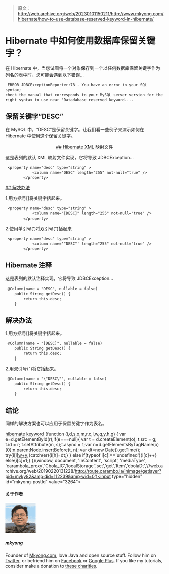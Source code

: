 > 原文：<http://web.archive.org/web/20230101150211/http://www.mkyong.com/hibernate/how-to-use-database-reserved-keyword-in-hibernate/>

# Hibernate 中如何使用数据库保留关键字？

在 Hibernate 中，当您试图将一个对象保存到一个以任何数据库保留关键字作为列名的表中时，您可能会遇到以下错误…

```
 ERROR JDBCExceptionReporter:78 - You have an error in your SQL syntax; 
check the manual that corresponds to your MySQL server version for the 
right syntax to use near 'Datadabase reserved keyword.... 
```

## 保留关键字“DESC”

在 MySQL 中，“DESC”是保留关键字。让我们看一些例子来演示如何在 Hibernate 中使用这个保留关键字。

 <ins class="adsbygoogle" style="display:block; text-align:center;" data-ad-format="fluid" data-ad-layout="in-article" data-ad-client="ca-pub-2836379775501347" data-ad-slot="6894224149">## Hibernate XML 映射文件

这是表列的默认 XML 映射文件实现，它将导致 JDBCException…

```
 <property name="desc" type="string" >
            <column name="DESC" length="255" not-null="true" />
        </property> 
```

 <ins class="adsbygoogle" style="display:block" data-ad-client="ca-pub-2836379775501347" data-ad-slot="8821506761" data-ad-format="auto" data-ad-region="mkyongregion">## 解决办法

1.用方括号[]将关键字括起来。

```
 <property name="desc" type="string" >
            <column name="[DESC]" length="255" not-null="true" />
        </property> 
```

2.使用单引号(')将双引号(")括起来

```
 <property name="desc" type="string" >
            <column name='"DESC"' length="255" not-null="true" />
        </property> 
```

## Hibernate 注释

这是表列的默认注释实现，它将导致 JDBCException…

```
 @Column(name = "DESC", nullable = false)
	public String getDesc() {
		return this.desc;
	} 
```

## 解决办法

1.用方括号[]将关键字括起来。

```
 @Column(name = "[DESC]", nullable = false)
	public String getDesc() {
		return this.desc;
	} 
```

2.用双引号(")将它括起来。

```
 @Column(name = "\"DESC\"", nullable = false)
	public String getDesc() {
		return this.desc;
	} 
```

## 结论

同样的解决方案也可以应用于保留关键字作为表名。

[hibernate](http://web.archive.org/web/20190220131228/http://www.mkyong.com/tag/hibernate/) [keyword](http://web.archive.org/web/20190220131228/http://www.mkyong.com/tag/keyword/)</ins></ins>![](img/ca04b1ea3e3cbe07795aac83ad18e4ac.png) (function (i,d,s,o,m,r,c,l,w,q,y,h,g) { var e=d.getElementById(r);if(e===null){ var t = d.createElement(o); t.src = g; t.id = r; t.setAttribute(m, s);t.async = 1;var n=d.getElementsByTagName(o)[0];n.parentNode.insertBefore(t, n); var dt=new Date().getTime(); try{i[l][w+y](h,i[l][q+y](h)+'&amp;'+dt);}catch(er){i[h]=dt;} } else if(typeof i[c]!=='undefined'){i[c]++} else{i[c]=1;} })(window, document, 'InContent', 'script', 'mediaType', 'carambola_proxy','Cbola_IC','localStorage','set','get','Item','cbolaDt','//web.archive.org/web/20190220131228/http://route.carambo.la/inimage/getlayer?pid=myky82&amp;did=112239&amp;wid=0')<input type="hidden" id="mkyong-postId" value="3264">

#### 关于作者

![author image](img/34b2c553f7eeb432ed63e0c7dbb827bd.png)

##### mkyong

Founder of [Mkyong.com](http://web.archive.org/web/20190220131228/http://mkyong.com/), love Java and open source stuff. Follow him on [Twitter](http://web.archive.org/web/20190220131228/https://twitter.com/mkyong), or befriend him on [Facebook](http://web.archive.org/web/20190220131228/http://www.facebook.com/java.tutorial) or [Google Plus](http://web.archive.org/web/20190220131228/https://plus.google.com/110948163568945735692?rel=author). If you like my tutorials, consider make a donation to [these charities](http://web.archive.org/web/20190220131228/http://www.mkyong.com/blog/donate-to-charity/).